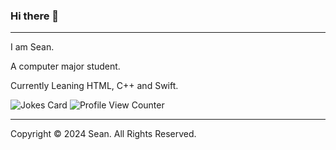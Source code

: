 ### Hi there 👋
---

I am Sean.

A computer major student.

Currently Leaning HTML, C++ and Swift.

![Jokes Card](https://readme-jokes.vercel.app/api)
![Profile View Counter](https://komarev.com/ghpvc/?username=daseanm)

---

Copyright © 2024 Sean. All Rights Reserved.
